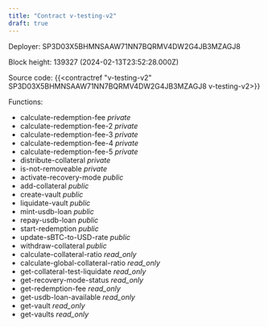 ```yaml
---
title: "Contract v-testing-v2"
draft: true
---
```

Deployer: SP3D03X5BHMNSAAW71NN7BQRMV4DW2G4JB3MZAGJ8


 



Block height: 139327 (2024-02-13T23:52:28.000Z)

Source code: {{<contractref "v-testing-v2" SP3D03X5BHMNSAAW71NN7BQRMV4DW2G4JB3MZAGJ8 v-testing-v2>}}

Functions:

* calculate-redemption-fee _private_
* calculate-redemption-fee-2 _private_
* calculate-redemption-fee-3 _private_
* calculate-redemption-fee-4 _private_
* calculate-redemption-fee-5 _private_
* distribute-collateral _private_
* is-not-removeable _private_
* activate-recovery-mode _public_
* add-collateral _public_
* create-vault _public_
* liquidate-vault _public_
* mint-usdb-loan _public_
* repay-usdb-loan _public_
* start-redemption _public_
* update-sBTC-to-USD-rate _public_
* withdraw-collateral _public_
* calculate-collateral-ratio _read_only_
* calculate-global-collateral-ratio _read_only_
* get-collateral-test-liquidate _read_only_
* get-recovery-mode-status _read_only_
* get-redemption-fee _read_only_
* get-usdb-loan-available _read_only_
* get-vault _read_only_
* get-vaults _read_only_
